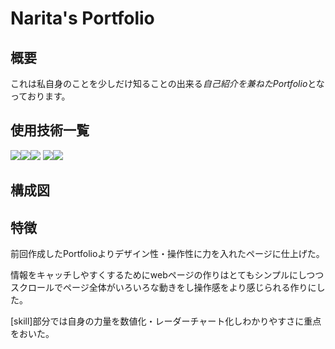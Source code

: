 # Narita's Portfolio

## 概要
これは私自身のことを少しだけ知ることの出来る*自己紹介を兼ねたPortfolio*となっております。

## 使用技術一覧
<img src="https://img.shields.io/badge/-Html5-E34F26.svg?logo=html5&style=plastic"><img src="https://img.shields.io/badge/-Css3-1572B6.svg?logo=css3&style=plastic"><img src="https://img.shields.io/badge/-Javascript-F7DF1E.svg?logo=javascript&style=plastic">
<img src="https://img.shields.io/badge/-Node.js-339933.svg?logo=node.js&style=plastic"><img src="https://img.shields.io/badge/-Canva-00C4CC.svg?logo=canva&style=plastic">

## 構成図

## 特徴
前回作成したPortfolioよりデザイン性・操作性に力を入れたページに仕上げた。

情報をキャッチしやすくするためにwebページの作りはとてもシンプルにしつつ
スクロールでページ全体がいろいろな動きをし操作感をより感じられる作りにした。

[skill]部分では自身の力量を数値化・レーダーチャート化しわかりやすさに重点をおいた。